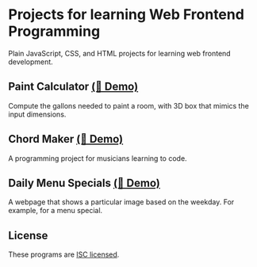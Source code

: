 # Projects for learning Web Frontend Programming

Plain JavaScript, CSS, and HTML projects for learning web frontend development.

## Paint Calculator [(🔗 Demo)](https://ericfortis.github.io/web-projects/paint-calculator/)
Compute the gallons needed to paint a room, with 3D box that mimics the input dimensions.

## Chord Maker [(🔗 Demo)](https://ericfortis.github.io/web-projects/chord-maker/)
A programming project for musicians learning to code.

## Daily Menu Specials [(🔗 Demo)](https://ericfortis.github.io/web-projects/daily-menu-specials/)
A webpage that shows a particular image based on
the weekday. For example, for a menu special.


## License
These programs are [ISC licensed](./LICENSE).
